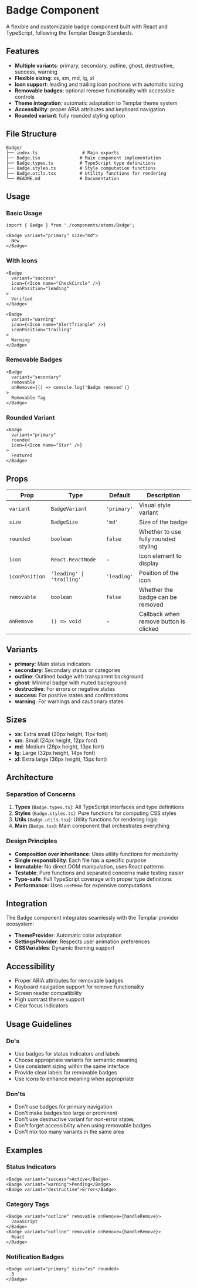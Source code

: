 # Badge Component

A flexible and customizable badge component built with React and TypeScript, following the Templar Design Standards.

## Features

- **Multiple variants**: primary, secondary, outline, ghost, destructive, success, warning
- **Flexible sizing**: xs, sm, md, lg, xl
- **Icon support**: leading and trailing icon positions with automatic sizing
- **Removable badges**: optional remove functionality with accessible controls
- **Theme integration**: automatic adaptation to Templar theme system
- **Accessibility**: proper ARIA attributes and keyboard navigation
- **Rounded variant**: fully rounded styling option

## File Structure

```
Badge/
├── index.ts                 # Main exports
├── Badge.tsx               # Main component implementation
├── Badge.types.ts          # TypeScript type definitions
├── Badge.styles.ts         # Style computation functions
├── Badge.utils.tsx         # Utility functions for rendering
└── README.md               # Documentation
```

## Usage

### Basic Usage

```tsx
import { Badge } from './components/atoms/Badge';

<Badge variant="primary" size="md">
  New
</Badge>
```

### With Icons

```tsx
<Badge 
  variant="success" 
  icon={<Icon name="CheckCircle" />}
  iconPosition="leading"
>
  Verified
</Badge>

<Badge 
  variant="warning" 
  icon={<Icon name="AlertTriangle" />}
  iconPosition="trailing"
>
  Warning
</Badge>
```

### Removable Badges

```tsx
<Badge
  variant="secondary"
  removable
  onRemove={() => console.log('Badge removed')}
>
  Removable Tag
</Badge>
```

### Rounded Variant

```tsx
<Badge 
  variant="primary" 
  rounded
  icon={<Icon name="Star" />}
>
  Featured
</Badge>
```

## Props

| Prop | Type | Default | Description |
|------|------|---------|-------------|
| `variant` | `BadgeVariant` | `'primary'` | Visual style variant |
| `size` | `BadgeSize` | `'md'` | Size of the badge |
| `rounded` | `boolean` | `false` | Whether to use fully rounded styling |
| `icon` | `React.ReactNode` | - | Icon element to display |
| `iconPosition` | `'leading' \| 'trailing'` | `'leading'` | Position of the icon |
| `removable` | `boolean` | `false` | Whether the badge can be removed |
| `onRemove` | `() => void` | - | Callback when remove button is clicked |

## Variants

- **primary**: Main status indicators
- **secondary**: Secondary status or categories  
- **outline**: Outlined badge with transparent background
- **ghost**: Minimal badge with muted background
- **destructive**: For errors or negative states
- **success**: For positive states and confirmations
- **warning**: For warnings and cautionary states

## Sizes

- **xs**: Extra small (20px height, 11px font)
- **sm**: Small (24px height, 12px font)
- **md**: Medium (28px height, 13px font)
- **lg**: Large (32px height, 14px font)
- **xl**: Extra large (36px height, 15px font)

## Architecture

### Separation of Concerns

1. **Types** (`Badge.types.ts`): All TypeScript interfaces and type definitions
2. **Styles** (`Badge.styles.ts`): Pure functions for computing CSS styles
3. **Utils** (`Badge.utils.tsx`): Utility functions for rendering logic
4. **Main** (`Badge.tsx`): Main component that orchestrates everything

### Design Principles

- **Composition over inheritance**: Uses utility functions for modularity
- **Single responsibility**: Each file has a specific purpose
- **Immutable**: No direct DOM manipulation, uses React patterns
- **Testable**: Pure functions and separated concerns make testing easier
- **Type-safe**: Full TypeScript coverage with proper type definitions
- **Performance**: Uses `useMemo` for expensive computations

## Integration

The Badge component integrates seamlessly with the Templar provider ecosystem:

- **ThemeProvider**: Automatic color adaptation
- **SettingsProvider**: Respects user animation preferences
- **CSSVariables**: Dynamic theming support

## Accessibility

- Proper ARIA attributes for removable badges
- Keyboard navigation support for remove functionality
- Screen reader compatibility
- High contrast theme support
- Clear focus indicators

## Usage Guidelines

### Do's
- Use badges for status indicators and labels
- Choose appropriate variants for semantic meaning
- Use consistent sizing within the same interface
- Provide clear labels for removable badges
- Use icons to enhance meaning when appropriate

### Don'ts
- Don't use badges for primary navigation
- Don't make badges too large or prominent
- Don't use destructive variant for non-error states
- Don't forget accessibility when using removable badges
- Don't mix too many variants in the same area

## Examples

### Status Indicators
```tsx
<Badge variant="success">Active</Badge>
<Badge variant="warning">Pending</Badge>
<Badge variant="destructive">Error</Badge>
```

### Category Tags
```tsx
<Badge variant="outline" removable onRemove={handleRemove}>
  JavaScript
</Badge>
<Badge variant="outline" removable onRemove={handleRemove}>
  React
</Badge>
```

### Notification Badges
```tsx
<Badge variant="primary" size="xs" rounded>
  3
</Badge>
```

